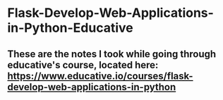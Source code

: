 # Flask-Develop-Web-Applications-in-Python-Educative


## These are the notes I took while going through educative's course, located here: https://www.educative.io/courses/flask-develop-web-applications-in-python
